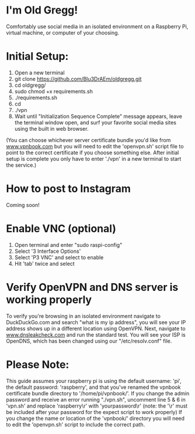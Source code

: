 # I'm Old Gregg!
Comfortably use social media in an isolated environment on a Raspberry Pi, virtual machine, or computer of your choosing.

# Initial Setup:

1. Open a new terminal
2. git clone https://github.com/Blu3DrAEm/oldgregg.git
3. cd oldgregg/
4. sudo chmod +x requirements.sh
5. ./requirements.sh
6. cd
7. ./vpn
8. Wait until "Initialization Sequence Complete" message appears, leave the terminal window open, and surf your favorite social media sites using the built in web browser.

(You can choose whichever server certificate bundle you'd like from www.vpnbook.com but you will need to edit the 'openvpn.sh' script file to point to the correct certificate if you choose something else. After initial setup is complete you only have to enter './vpn' in a new terminal to start the service.)

# How to post to Instagram

Coming soon!

# Enable VNC (optional)

1. Open terminal and enter "sudo raspi-config"
2. Select '3 Interface Options'
3. Select 'P3 VNC' and select <Yes> to enable
4. Hit 'tab' twice and select <Finish> 

# Verify OpenVPN and DNS server is working properly

To verify you're browsing in an isolated environment navigate to DuckDuckGo.com and search "what is my ip address", you will see your IP address shows up in a different location using OpenVPN. Next, navigate to www.dnsleakcheck.com and run the standard test. You will see your ISP is OpenDNS, which has been changed using our "/etc/resolv.conf" file.

# Please Note:
This guide assumes your raspberry pi is using the default username: 'pi', the default password: 'raspberry', and that you've renamed the vpnbook certificate bundle directory to '/home/pi/vpnbook/'. 
If you change the admin password and receive an error running "./vpn.sh", uncomment line 5 & 6 in 'vpn.sh' and replace 'raspberry\r' with 'yourpassword\r' (note: the '\r' must be included after your password for the expect script to work properly)
If you change the name or location of the 'vpnbook/' directory you will need to edit the 'openvpn.sh' script to include the correct path.
